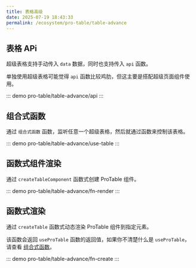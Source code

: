 ```yaml
---
title: 表格高级
date: 2025-07-19 18:43:33
permalink: /ecosystem/pro-table/table-advance
---
```


## 表格 APi

超级表格支持手动传入 `data` 数据，同时也支持传入 `api` 函数。

单独使用超级表格可能觉得 `api` 函数比较鸡肋，但这主要是搭配超级页面组件使用。

::: demo
pro-table/table-advance/api
:::

## 组合式函数

通过 `组合式函数` 函数，监听任意一个超级表格，然后就通过函数来控制该表格。

::: demo
pro-table/table-advance/use-table
:::

## 函数式组件渲染

通过 `createTableComponent` 函数式创建 ProTable 组件。

::: demo
pro-table/table-advance/fn-render
:::

## 函数式渲染

通过 `createTable` 函数式动态渲染 ProTable 组件到指定元素。

该函数会返回 `useProTable` 函数的返回值，如果你不清楚什么是 `useProTable`，请查看 [组合式函数](#组合式函数)。

::: demo
pro-table/table-advance/fn-create
:::
